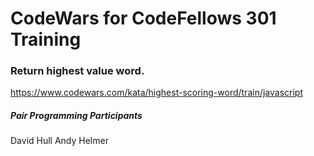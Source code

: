 # CodeWars for CodeFellows 301 Training



### Return highest value word.
https://www.codewars.com/kata/highest-scoring-word/train/javascript

##### Pair Programming Participants
David Hull Andy Helmer
